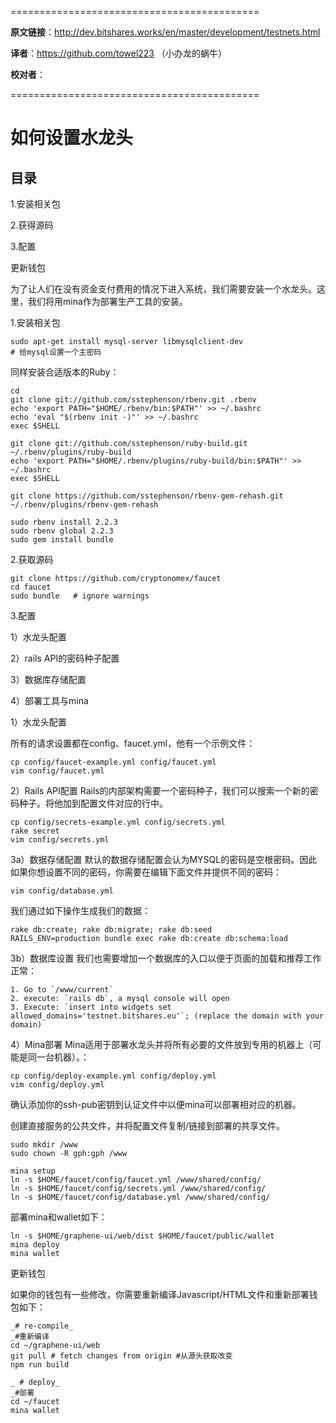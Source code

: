  ===========================================

  **原文链接**：<http://dev.bitshares.works/en/master/development/testnets.html>

 **译者**：https://github.com/towel223 （小办龙的蜗牛）

 **校对者**：

 ===========================================

# 如何设置水龙头 #
## 目录 ##
1.安装相关包

2.获得源码

3.配置

更新钱包

为了让人们在没有资金支付费用的情况下进入系统，我们需要安装一个水龙头。这里，我们将用mina作为部署生产工具的安装。



1.安装相关包

    sudo apt-get install mysql-server libmysqlclient-dev
    # 给mysql设置一个主密码


同样安装合适版本的Ruby：

    cd
    git clone git://github.com/sstephenson/rbenv.git .rbenv
    echo 'export PATH="$HOME/.rbenv/bin:$PATH"' >> ~/.bashrc
    echo 'eval "$(rbenv init -)"' >> ~/.bashrc
    exec $SHELL
    
    git clone git://github.com/sstephenson/ruby-build.git ~/.rbenv/plugins/ruby-build
    echo 'export PATH="$HOME/.rbenv/plugins/ruby-build/bin:$PATH"' >> ~/.bashrc
    exec $SHELL
    
    git clone https://github.com/sstephenson/rbenv-gem-rehash.git ~/.rbenv/plugins/rbenv-gem-rehash
    
    sudo rbenv install 2.2.3
    sudo rbenv global 2.2.3
    sudo gem install bundle



2.获取源码

    git clone https://github.com/cryptonomex/faucet
    cd faucet
    sudo bundle   # ignore warnings



3.配置

1）水龙头配置

2）rails API的密码种子配置

3）数据库存储配置

4）部署工具与mina



1）水龙头配置

所有的请求设置都在config、faucet.yml，他有一个示例文件：

    cp config/faucet-example.yml config/faucet.yml
    vim config/faucet.yml



2）Rails API配置
Rails的内部架构需要一个密码种子，我们可以搜索一个新的密码种子。将他加到配置文件对应的行中。

    cp config/secrets-example.yml config/secrets.yml
    rake secret
    vim config/secrets.yml



3a）数据存储配置
默认的数据存储配置会认为MYSQL的密码是空根密码。因此如果你想设置不同的密码，你需要在编辑下面文件并提供不同的密码：


    vim config/database.yml



我们通过如下操作生成我们的数据：

    rake db:create; rake db:migrate; rake db:seed
    RAILS_ENV=production bundle exec rake db:create db:schema:load



3b）数据库设置
我们也需要增加一个数据库的入口以便于页面的加载和推荐工作正常：

    1. Go to `/www/current`
    2. execute: `rails db`, a mysql console will open
    3. Execute: `insert into widgets set allowed_domains='testnet.bitshares.eu'`; (replace the domain with your domain)



4）Mina部署
Mina适用于部署水龙头并将所有必要的文件放到专用的机器上（可能是同一台机器）。：

    cp config/deploy-example.yml config/deploy.yml
    vim config/deploy.yml



确认添加你的ssh-pub密钥到认证文件中以便mina可以部署相对应的机器。

创建直接服务的公共文件，并将配置文件复制/链接到部署的共享文件。

    sudo mkdir /www
    sudo chown -R gph:gph /www
    
    mina setup
    ln -s $HOME/faucet/config/faucet.yml /www/shared/config/
    ln -s $HOME/faucet/config/secrets.yml /www/shared/config/
    ln -s $HOME/faucet/config/database.yml /www/shared/config/


部署mina和wallet如下：

    ln -s $HOME/graphene-ui/web/dist $HOME/faucet/public/wallet
    mina deploy
    mina wallet



更新钱包

如果你的钱包有一些修改，你需要重新编译Javascript/HTML文件和重新部署钱包如下：

    _# re-compile_
    _#重新编译
    cd ~/graphene-ui/web
    git pull # fetch changes from origin #从源头获取改变
    npm run build
    
    _ # deploy_
    _#部署
    cd ~/faucet
    mina wallet

